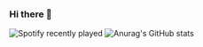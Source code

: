 ### Hi there 👋

![Spotify recently played](https://spotify-recently-played-readme.vercel.app/api?user=21gkotrpjlxzbrv3k37z2y3ni&count=1)
![Anurag's GitHub stats](https://github-readme-stats.vercel.app/api?username=axelfrache&show_icons=true&theme=transparent)

